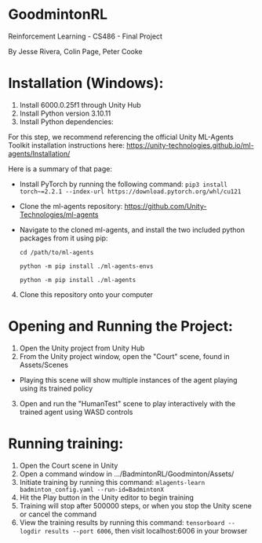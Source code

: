 # GoodmintonRL
Reinforcement Learning - CS486 - Final Project

By Jesse Rivera, Colin Page, Peter Cooke

# Installation (Windows):
1. Install 6000.0.25f1 through Unity Hub
2. Install Python version 3.10.11
3. Install Python dependencies:

For this step, we recommend referencing the official Unity ML-Agents Toolkit installation instructions here: https://unity-technologies.github.io/ml-agents/Installation/ 

Here is a summary of that page:

  * Install PyTorch by running the following command: ```pip3 install torch~=2.2.1 --index-url https://download.pytorch.org/whl/cu121```
    
  * Clone the ml-agents repository: https://github.com/Unity-Technologies/ml-agents
    
  * Navigate to the cloned ml-agents, and install the two included python packages from it using pip:

        cd /path/to/ml-agents
    
        python -m pip install ./ml-agents-envs
    
        python -m pip install ./ml-agents
    
      
4. Clone this repository onto your computer

# Opening and Running the Project:
1. Open the Unity project from Unity Hub
2. From the Unity project window, open the "Court" scene, found in Assets/Scenes
  * Playing this scene will show multiple instances of the agent playing using its trained policy
3. Open and run the "HumanTest" scene to play interactively with the trained agent using WASD controls

# Running training:
1. Open the Court scene in Unity
2. Open a command window in .../BadmintonRL/Goodminton/Assets/
3. Initiate training by running this command: ```mlagents-learn badminton_config.yaml --run-id=BadmintonX```
4. Hit the Play button in the Unity editor to begin training
5. Training will stop after 500000 steps, or when you stop the Unity scene or cancel the command
6. View the training results by running this command: ```tensorboard --logdir results --port 6006```, then visit localhost:6006 in your browser
